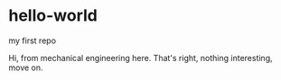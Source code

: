 # hello-world
my first repo

Hi, from mechanical engineering here. That's right, nothing interesting, move on.
